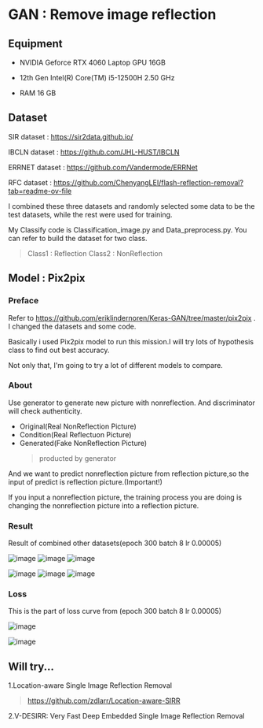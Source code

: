 # GAN : Remove image reflection

## Equipment

- NVIDIA Geforce RTX 4060 Laptop GPU 16GB

- 12th Gen Intel(R) Core(TM) i5-12500H   2.50 GHz

- RAM 16 GB 

## Dataset
SIR dataset : https://sir2data.github.io/ 

IBCLN dataset : https://github.com/JHL-HUST/IBCLN

ERRNET dataset : https://github.com/Vandermode/ERRNet

RFC dataset : https://github.com/ChenyangLEI/flash-reflection-removal?tab=readme-ov-file

I combined these three datasets and randomly selected some data to be the test datasets, while the rest were used for training.

My Classify code is Classification_image.py and Data_preprocess.py. You can refer to build the dataset for two class.

> Class1 : Reflection Class2 : NonReflection


## Model : Pix2pix

### Preface
Refer to https://github.com/eriklindernoren/Keras-GAN/tree/master/pix2pix . I changed the datasets and some code.

Basically i used Pix2pix model to run this mission.I will try lots of hypothesis class to find out best accuracy.

Not only that, I'm going to try a lot of different models to compare.

### About
Use generator to generate new picture with nonreflection. And discriminator will check authenticity.

- Original(Real NonReflection Picture)
- Condition(Real Reflectuon Picture) 
- Generated(Fake NonReflection Picture)
  > producted by generator 

And we want to predict nonreflection picture from reflection picture,so the input of predict is reflection picture.(Important!)

If you input a nonreflection picture, the training process you are doing is changing the nonreflection picture into a reflection picture.

### Result
Result of combined other datasets(epoch 300 batch 8 lr 0.00005)

![image](https://github.com/user-attachments/assets/a240425d-cb0f-4733-8dd4-18e900c6e77b)
![image](https://github.com/user-attachments/assets/47df0ff9-945c-44fe-83d2-60bf3ce07630)
![image](https://github.com/user-attachments/assets/502bb303-2c5f-4887-9e63-3f6f1c0fa301)

![image](https://github.com/user-attachments/assets/e5daf8bf-54c2-401d-9775-df9cdef2e71c)
![image](https://github.com/user-attachments/assets/d2fe6f51-af9d-4670-aad9-e759a144371d)
![image](https://github.com/user-attachments/assets/a77ec678-1d91-43a5-8225-dc50246f8e00)



### Loss

This is the part of loss curve from (epoch 300 batch 8 lr 0.00005)

![image](https://github.com/user-attachments/assets/6b1e3525-6e94-4e57-a421-8cee290ca642)

![image](https://github.com/user-attachments/assets/5982fa3a-7346-4a61-a3a4-eb9093e10c38)



## Will try...
1.Location-aware Single Image Reflection Removal

>https://github.com/zdlarr/Location-aware-SIRR

2.V-DESIRR: Very Fast Deep Embedded Single Image Reflection Removal
